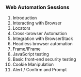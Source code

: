 
### Web Automation Sessions
1. Introduction
2. Interacting with Browser
3. Locators
4. Cross-browser Automation
5. Integration with BrowserStack
6. Headless browser automation
7. Frame/IFrame
8. JavaScript testing
9. Basic front-end security testing
10. Cookie Manipulation
11.	Alert / Confirm and Prompt






